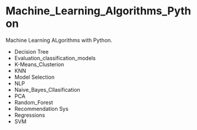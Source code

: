 # Machine_Learning_Algorithms_Python
Machine Learning ALgorithms with Python.
* Decision Tree
* Evaluation_classification_models
* K-Means_Clusterion
* KNN
* Model Selection
* NLP
* Naive_Bayes_Cllasification
* PCA
* Random_Forest
* Recommendation Sys
* Regressions
* SVM
